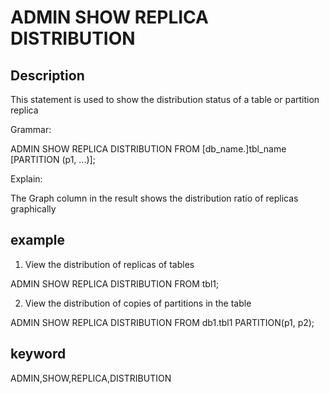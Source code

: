 <!-- 
Licensed to the Apache Software Foundation (ASF) under one
or more contributor license agreements.  See the NOTICE file
distributed with this work for additional information
regarding copyright ownership.  The ASF licenses this file
to you under the Apache License, Version 2.0 (the
"License"); you may not use this file except in compliance
with the License.  You may obtain a copy of the License at

  http://www.apache.org/licenses/LICENSE-2.0

Unless required by applicable law or agreed to in writing,
software distributed under the License is distributed on an
"AS IS" BASIS, WITHOUT WARRANTIES OR CONDITIONS OF ANY
KIND, either express or implied.  See the License for the
specific language governing permissions and limitations
under the License.
-->

# ADMIN SHOW REPLICA DISTRIBUTION
## Description

This statement is used to show the distribution status of a table or partition replica

Grammar:

ADMIN SHOW REPLICA DISTRIBUTION FROM [db_name.]tbl_name [PARTITION (p1, ...)];

Explain:

The Graph column in the result shows the distribution ratio of replicas graphically

## example

1. View the distribution of replicas of tables

ADMIN SHOW REPLICA DISTRIBUTION FROM tbl1;

2. View the distribution of copies of partitions in the table

ADMIN SHOW REPLICA DISTRIBUTION FROM db1.tbl1 PARTITION(p1, p2);

## keyword
ADMIN,SHOW,REPLICA,DISTRIBUTION
